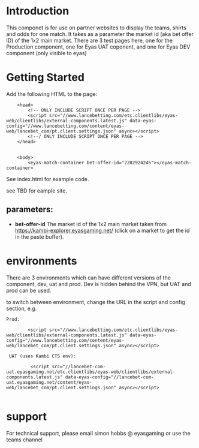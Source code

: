 # Introduction 
This componet is for use on partner websites to display the teams, shirts and odds for one match. 
It takes as a parameter the market id (aka bet offer ID) of the 1x2 main market.
There are 3 test pages here, one for the Production component, one for Eyas UAT coponent, and one for  Eyas DEV component (only visible to eyas)

# Getting Started
Add the following HTML to the page:

```
    <head>
        <!-- ONLY INCLUDE SCRIPT ONCE PER PAGE -->
        <script src="//www.lancebetting.com/etc.clientlibs/eyas-web/clientlibs/external-components.latest.js" data-eyas-config="//www.lancebetting.com/content/eyas-web/lancebet_com/pt.client.settings.json" async></script>
        <!--/ ONLY INCLUDE SCRIPT ONCE PER PAGE -->
    </head>


    <body>
        <eyas-match-container bet-offer-id="2282924245"></eyas-match-container>
```

See index.html for example code. 

see TBD for eample site.

## parameters:
 - **bet-offer-id** The market id of the 1x2 main market taken from https://kambi-explorer.eyasgaming.net/ (click on a market to get the id in the paste buffer).

# environments
There are 3 environments which can have different versions of the component, dev, uat and prod.
Dev is hidden behind the VPN, but UAT and prod can be used.

to switch between environment, change the URL in the script and config section, e.g.

```
Prod:

        <script src="//www.lancebetting.com/etc.clientlibs/eyas-web/clientlibs/external-components.latest.js" data-eyas-config="//www.lancebetting.com/content/eyas-web/lancebet_com/pt.client.settings.json" async></script>

 UAT (uses Kambi CTS env):

         <script src="//lancebet-com-uat.eyasgaming.net/etc.clientlibs/eyas-web/clientlibs/external-components.latest.js" data-eyas-config="//lancebet-com-uat.eyasgaming.net/content/eyas-web/lancebet_com/pt.client.settings.json" async></script>
        
```


# support
For technical support, please email simon hobbs @ eyasgaming or use the teams channel